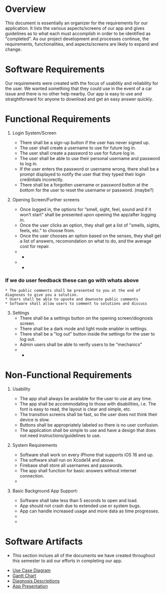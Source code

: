 # Overview

This document is essentially an organizer for the requirements for our application. It lists the various aspects/screens of our app and gives
guidelines as to what each must accomplish in order to be identified as "completed". As our project development and processes continue, the requirements, functionalities, and aspects/screens are likely to expand and change.

# Software Requirements

Our requirements were created with the focus of usablitiy and reliability for the user. We wanted something that they could use in the event of a car issue and there is no other help nearby. Our app is easy to use and straightforward for anyone to download and get an easy answer quickly. 

# Functional Requirements
 
1. Login System/Screen
    * There shall be a sign-up button if the user has never signed up.
    * The user shall create a username to use for future log in.
    * The user shall create a password to use for future log in.
    * The user shall be able to use their personal username and password to log in.
    * If the user enters the password or username wrong, there shall be a prompt displayed to notify the user that they typed their login credintials incorectly.
    * There shall be a forgotten username or password button at the bottom for the user to reset the username or password. (maybe?)

2. Opening Screen/Further screens
    * Once logged in, the options for “smell, sight, feel, sound and if it won’t start” shall be presented upon opening the app/after logging in.
    * Once the user clicks an option, they shall get a list of "smells, sights, feels, etc." to choose from.
    * Once the user chooses an option based on the senses, they shall get a list of answers, recomondation on what to do, and the average cost for repair.
    * -
    * -

### If we do user feedback these can go with whats above
    * The public comments shall be presented to you at the end of diagnoses to give you a solution.
    * Users shall be able to upvote and downvote public comments
    * Software shall allow users to comment to solutions and discuss
     
3. Settings
    * There shall be a settings button on the opening screen/diognosis screen.
    * There shall be a dark mode and light mode enabler in settings.
    * There shall be a "log out" button inside the settings for the user to log out.
    * Admin users shall be able to verify users to be "mechanics"
    * -

# Non-Functional Requirements

1. Usability
    * The app shall always be available for the user to use at any time.
    * The app shall be accommodating to those with disabilities, i.e. The font is easy to read, the layout is clear and simple, etc.
    * The transition screens shall be fast, so the user does not think their device is slow.
    * Buttons shall be appropriately labeled so there is no user confusion.
    * The application shall be simple to use and have a design that does not need instructions/guidelines to use.
 
 2. System Requirements
    * Software shall work on every iPhone that supports iOS 16 and up.
    * The software shall run on Xcode14 and above.
    * Firebase shall store all usernames and passwords.
    * The app shall function for basic answers without internet connection.
    * 
 
 3. Basic Background App Support:
    * Software shall take less than 5 seconds to open and load.
    * App should not crash due to extended use or system bugs.
    * App can handle increased usage and more data as time progresses.
    * 
    *
 
# Software Artifacts
- This section inclues all of the documents we have created throughout this semester to aid our efforts in completing our app. 
 
 * [Use Case Diagram](https://github.com/mikemel21/GVSU-CIS350-RedSpark/blob/master/artifacts/CIS%20350%20-%20Use%20Case%20Diagrams.drawio.pdf) 
 * [Gantt Chart](https://github.com/mikemel21/GVSU-CIS350-RedSpark/blob/76409cd12e47cae1bad952957605c301511e561e/artifacts/Gantt_Chart_RedSpark.pdf)
 * [Diagnosis Descriptions](https://github.com/mikemel21/GVSU-CIS350-RedSpark/blob/6753772b9c73250f1651c5dd8480209ec81fb7c2/artifacts/Diagnosis%20Description.pdf)
 * [App Presentation](https://github.com/mikemel21/GVSU-CIS350-RedSpark/blob/bf2621aef61bf21aefab44905442c2d3c62188da/docs/Car%20Diagnosis%20App%20Presentation.pdf)
